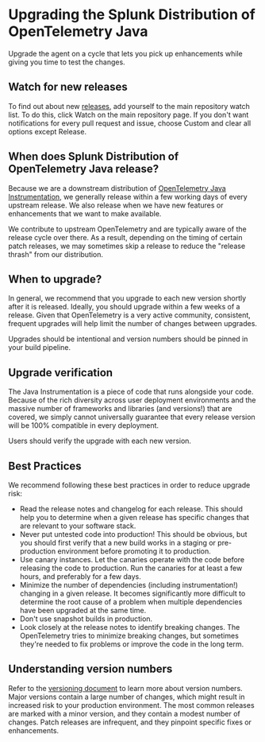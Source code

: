 # Upgrading the Splunk Distribution of OpenTelemetry Java

Upgrade the agent on a cycle that lets you pick up enhancements while giving you time to 
test the changes.

## Watch for new releases

To find out about new [releases](https://github.com/signalfx/splunk-otel-java/releases), add
yourself to the main repository watch list. To do this, click Watch on the main repository page. If
you don't want notifications for every pull request and issue, choose Custom and clear all options
except Release.

## When does Splunk Distribution of OpenTelemetry Java release?

Because we are a downstream distribution of [OpenTelemetry Java Instrumentation](https://github.com/open-telemetry/opentelemetry-java-instrumentation),
we generally release within a few working days of every upstream release. We also release when we 
have new features or enhancements that we want to make available.

We contribute to upstream OpenTelemetry and are typically aware of the release cycle
over there. As a result, depending on the timing of certain patch releases, we may sometimes
skip a release to reduce the "release thrash" from our distribution.

## When to upgrade?

In general, we recommend that you upgrade to each new version shortly after it is released. Ideally,
you should upgrade within a few weeks of a release. Given that OpenTelemetry is a very active 
community, consistent, frequent upgrades will help limit the number of changes between upgrades. 

Upgrades should be intentional and version numbers should be pinned in your build pipeline.

## Upgrade verification

The Java Instrumentation is a piece of code that runs alongside your code. Because of the rich 
diversity across user deployment environments and the massive number of frameworks and libraries
(and versions!) that are covered, we simply cannot universally guarantee that every release
version will be 100% compatible in every deployment.

Users should verify the upgrade with each new version.

## Best Practices

We recommend following these best practices in order to reduce upgrade risk:

* Read the release notes and changelog for each release. This should help you to determine when
  a given release has specific changes that are relevant to your software stack.
* Never put untested code into production! This should be obvious, but you should first verify that 
  a new build works in a staging or pre-production environment before promoting it to production.
* Use canary instances. Let the canaries operate with the code before releasing the code to 
  production. Run the canaries for at least a few hours, and preferably for a few days.
* Minimize the number of dependencies (including instrumentation!) changing in a given release.
  It becomes significantly more difficult to determine the root cause of a problem when multiple
  dependencies have been upgraded at the same time.
* Don't use snapshot builds in production.
* Look closely at the release notes to identify breaking changes. The OpenTelemetry tries to
  minimize breaking changes, but sometimes they're needed to fix problems or improve the code in the
  long term.

## Understanding version numbers

Refer to
the [versioning document](https://github.com/signalfx/splunk-otel-java/blob/main/VERSIONING.md) to
learn more about version numbers. Major versions contain a large number of changes, which might
result in increased risk to your production environment. The most common releases are marked with a
minor version, and they contain a modest number of changes. Patch releases are infrequent, and they
pinpoint specific fixes or enhancements.

